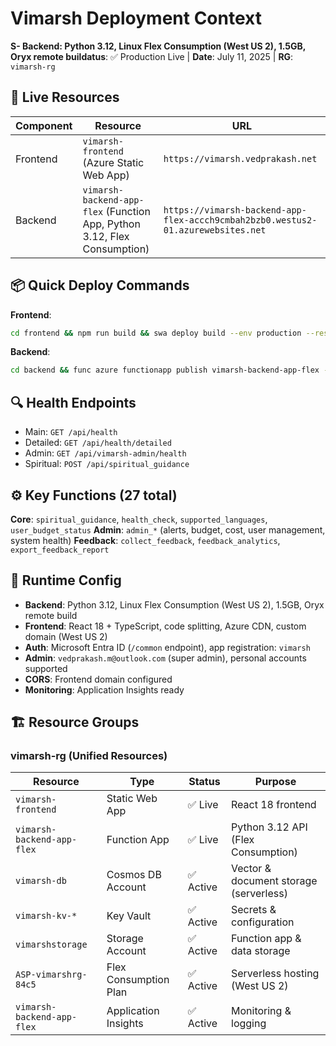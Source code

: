 # Vimarsh Deployment Context

**S- **Backend**: Python 3.12, Linux Flex Consumption (West US 2), 1.5GB, Oryx remote buildatus**: ✅ Production Live | **Date**: July 11, 2025 | **RG**: `vimarsh-rg`

## 🚀 Live Resources

| Component | Resource | URL |
|-----------|----------|-----|
| Frontend | `vimarsh-frontend` (Azure Static Web App) | `https://vimarsh.vedprakash.net` |
| Backend | `vimarsh-backend-app-flex` (Function App, Python 3.12, Flex Consumption) | `https://vimarsh-backend-app-flex-accch9cmbah2bzb0.westus2-01.azurewebsites.net` |

## 📦 Quick Deploy Commands

**Frontend**:
```bash
cd frontend && npm run build && swa deploy build --env production --resource-group vimarsh-rg --app-name vimarsh-frontend
```

**Backend**:
```bash
cd backend && func azure functionapp publish vimarsh-backend-app-flex --python
```

## 🔍 Health Endpoints
- Main: `GET /api/health`
- Detailed: `GET /api/health/detailed`
- Admin: `GET /api/vimarsh-admin/health`
- Spiritual: `POST /api/spiritual_guidance`

## ⚙️ Key Functions (27 total)
**Core**: `spiritual_guidance`, `health_check`, `supported_languages`, `user_budget_status`
**Admin**: `admin_*` (alerts, budget, cost, user management, system health)
**Feedback**: `collect_feedback`, `feedback_analytics`, `export_feedback_report`

## 🔧 Runtime Config
- **Backend**: Python 3.12, Linux Flex Consumption (West US 2), 1.5GB, Oryx remote build
- **Frontend**: React 18 + TypeScript, code splitting, Azure CDN, custom domain (West US 2)
- **Auth**: Microsoft Entra ID (`/common` endpoint), app registration: `vimarsh`
- **Admin**: `vedprakash.m@outlook.com` (super admin), personal accounts supported
- **CORS**: Frontend domain configured
- **Monitoring**: Application Insights ready

## 🏗️ Resource Groups

### vimarsh-rg (Unified Resources)
| Resource | Type | Status | Purpose |
|----------|------|--------|---------|
| `vimarsh-frontend` | Static Web App | ✅ Live | React 18 frontend |
| `vimarsh-backend-app-flex` | Function App | ✅ Live | Python 3.12 API (Flex Consumption) |
| `vimarsh-db` | Cosmos DB Account | ✅ Active | Vector & document storage (serverless) |
| `vimarsh-kv-*` | Key Vault | ✅ Active | Secrets & configuration |
| `vimarshstorage` | Storage Account | ✅ Active | Function app & data storage |
| `ASP-vimarshrg-84c5` | Flex Consumption Plan | ✅ Active | Serverless hosting (West US 2) |
| `vimarsh-backend-app-flex` | Application Insights | ✅ Active | Monitoring & logging |
